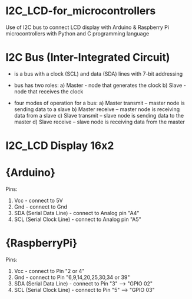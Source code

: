 # I2C_LCD-for_microcontrollers

Use of I2C bus to connect LCD display with Arduino &amp; Raspberry Pi microcontrollers with Python and C programming language

# I2C Bus (Inter-Integrated Circuit)

- is a bus with a clock (SCL) and data (SDA) lines with 7-bit addressing

- bus has two roles:
  a) Master - node that generates the clock
  b) Slave - node that receives the clock
                    
- four modes of operation for a bus: 
  a) Master transmit – master node is sending data to a slave
  b) Master receive – master node is receiving data from a slave
  c) Slave transmit – slave node is sending data to the master
  d) Slave receive – slave node is receiving data from the master
                                     
# I2C_LCD Display 16x2

# {Arduino}

Pins: 
1. Vcc - connect to 5V
2. Gnd - connect to Gnd
3. SDA (Serial Data Line) -  connect to Analog pin "A4"
4. SCL (Serial Clock Line) - connect to Analog pin "A5" 

# {RaspberryPi}

Pins:
1. Vcc - connect to Pin "2 or 4"
2. Gnd - connect to Pin "6,9,14,20,25,30,34 or 39"
3. SDA (Serial Data Line) - connect to Pin "3" --> "GPIO 02"
4. SCL (Serial Clock Line) - connect to Pin "5" --> "GPIO 03"
